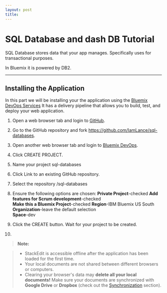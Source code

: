 ```yaml
---
layout: post
title: 
---
```


SQL Database and dash DB Tutorial
===================


SQL Database stores data that your app manages. Specifically uses for  transactional purposes. 

In Bluemix it is powered by DB2.

----------


Installing the Application
-------------
In this part we will be installing your the application using the [Bluemix DevOps Services](https://hub.jazz.net/)  It has a delivery pipeline that allows you to build, test, and deploy your web application.

 1.  Open a web browser tab and login to [GitHub](https://github.com).
 2. Go to the GitHub repository and fork https://github.com/IamLance/sql-databases.
 3. Open another web browser tab and login to [Bluemix DevOps](https://hub.jazz.net/).
 4. Click CREATE PROJECT.
 5.  Name your project sql-databases
 6. Click Link to an existing GitHub repository.
 7. Select the repository <username>/sql-databases
 8. Ensure the following options are chosen:
**Private Project**-checked	
**Add features for Scrum development**-checked	
**Make this a Bluemix Project**-checked	
**Region**-IBM Bluemix US South	
**Organization**-leave the default selection	
**Space**-dev   
  
 9. Click the CREATE button. Wait for your project to be created.
 10. 

> **Note:**

> - StackEdit is accessible offline after the application has been loaded for the first time.
> - Your local documents are not shared between different browsers or computers.
> - Clearing your browser's data may **delete all your local documents!** Make sure your documents are synchronized with **Google Drive** or **Dropbox** (check out the [<i class="icon-refresh"></i> Synchronization](#synchronization) section).


